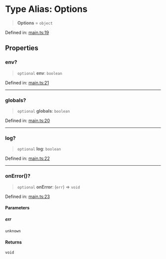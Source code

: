 # Type Alias: Options

> **Options** = `object`

Defined in: [main.ts:19](https://github.com/kaibun/appwrite-fn-router/blob/03f09883e26174dad52aa97575fcc47450bc217f/src/main.ts#L19)

## Properties

### env?

> `optional` **env**: `boolean`

Defined in: [main.ts:21](https://github.com/kaibun/appwrite-fn-router/blob/03f09883e26174dad52aa97575fcc47450bc217f/src/main.ts#L21)

***

### globals?

> `optional` **globals**: `boolean`

Defined in: [main.ts:20](https://github.com/kaibun/appwrite-fn-router/blob/03f09883e26174dad52aa97575fcc47450bc217f/src/main.ts#L20)

***

### log?

> `optional` **log**: `boolean`

Defined in: [main.ts:22](https://github.com/kaibun/appwrite-fn-router/blob/03f09883e26174dad52aa97575fcc47450bc217f/src/main.ts#L22)

***

### onError()?

> `optional` **onError**: (`err`) => `void`

Defined in: [main.ts:23](https://github.com/kaibun/appwrite-fn-router/blob/03f09883e26174dad52aa97575fcc47450bc217f/src/main.ts#L23)

#### Parameters

##### err

`unknown`

#### Returns

`void`

